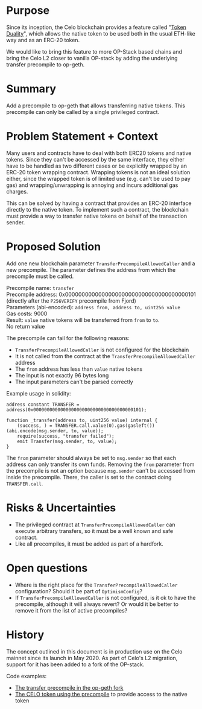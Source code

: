 # Purpose

Since its inception, the Celo blockchain provides a feature called "[Token
Duality](https://specs.celo.org/token_duality.html)", which allows the native
token to be used both in the usual ETH-like way and as an ERC-20 token.

We would like to bring this feature to more OP-Stack based chains and bring the
Celo L2 closer to vanilla OP-stack by adding the underlying transfer precompile to
op-geth.

# Summary

Add a precompile to op-geth that allows transferring native tokens.
This precompile can only be called by a single privileged contract.

# Problem Statement + Context

Many users and contracts have to deal with both ERC20 tokens and native tokens.
Since they can't be accessed by the same interface, they either have to be
handled as two different cases or be explicitly wrapped by an ERC-20 token
wrapping contract.
Wrapping tokens is not an ideal solution either, since the wrapped token is
of limited use (e.g. can't be used to pay gas) and wrapping/unwrapping is
annoying and incurs additional gas charges.

This can be solved by having a contract that provides an ERC-20 interface
directly to the native token. To implement such a contract, the blockchain must
provide a way to transfer native tokens on behalf of the transaction sender.

# Proposed Solution

Add one new blockchain parameter `TransferPrecompileAllowedCaller` and a new precompile.
The parameter defines the address from which the precompile must be called.

Precompile name: `transfer`  
Precompile address: 0x0000000000000000000000000000000000000101 (directly after the `P256VERIFY` precompile from Fjord)  
Parameters (abi-encoded): `address from, address to, uint256 value`  
Gas costs: 9000  
Result: `value` native tokens will be transferred from `from` to `to`.  
No return value  

The precompile can fail for the following reasons:
* `TransferPrecompileAllowedCaller` is not configured for the blockchain
* It is not called from the contract at the `TransferPrecompileAllowedCaller` address
* The `from` address has less than `value` native tokens
* The input is not exactly 96 bytes long
* The input parameters can't be parsed correctly

Example usage in solidity:

```solidity
address constant TRANSFER = address(0x0000000000000000000000000000000000000101);

function _transfer(address to, uint256 value) internal {
	(success, ) = TRANSFER.call.value(0).gas(gasleft())(abi.encode(msg.sender, to, value));
	require(success, "transfer failed");
	emit Transfer(msg.sender, to, value);
}
```

The `from` parameter should always be set to `msg.sender` so that each address
can only transfer its own funds.
Removing the `from` parameter from the precompile is not an option because 
`msg.sender` can't be accessed from inside the precompile.
There, the caller is set to the contract doing `TRANSFER.call`.

# Risks & Uncertainties

* The privileged contract at `TransferPrecompileAllowedCaller` can execute arbitrary transfers, so it must be a well known and safe contract.
* Like all precompiles, it must be added as part of a hardfork.

# Open questions
* Where is the right place for the `TransferPrecompileAllowedCaller` configuration? Should it be part of `OptimismConfig`?
* If `TransferPrecompileAllowedCaller` is not configured, is it ok to have the precompile, although it will always revert? Or would it be better to remove it from the list of active precompiles?

# History

The concept outlined in this document is in production use on the Celo mainnet since its launch in May 2020.
As part of Celo's L2 migration, support for it has been added to a fork of the OP-stack.

Code examples:
* [The transfer precompile in the op-geth fork](https://github.com/celo-org/op-geth/blob/celo7/core/vm/celo_contracts.go)
* [The CELO token using the precompile](https://github.com/celo-org/celo-monorepo/blob/2ace1d08b9da5d2618e945eef7663cc385917a2d/packages/protocol/contracts/common/GoldToken.sol#L302-L315) to provide access to the native token
